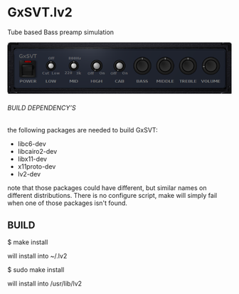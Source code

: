 # GxSVT.lv2
Tube based Bass preamp simulation 


![GxSVT](https://raw.githubusercontent.com/brummer10/GxSVT.lv2/master/GxSVT.png)


###### BUILD DEPENDENCY’S 

the following packages are needed to build GxSVT:

- libc6-dev
- libcairo2-dev
- libx11-dev
- x11proto-dev
- lv2-dev

note that those packages could have different, but similar names 
on different distributions. There is no configure script, 
make will simply fail when one of those packages isn't found.

## BUILD 

$ make install

will install into ~/.lv2

$ sudo make install

will install into /usr/lib/lv2

